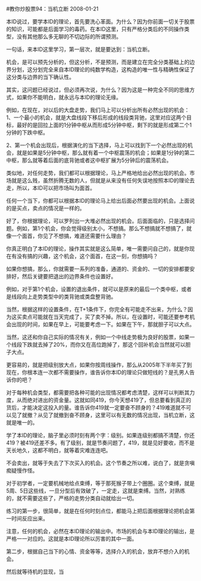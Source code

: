 #教你炒股票94：当机立断
2008-01-21


本ID说过，要学本ID的理论，首先要洗心革面。为什么？因为你前面一切关于股票的知识，可能都是后面学习的毒药。在本ID这里，只有严格分类后的不同操作类型，没有其他那么多无聊的不切边际的所谓预测。



一句话，来本ID这里学习，第一层次，就是要达到：当机立断。



机会，是可以预先分析的，但这分析，不是预测，而是建立在完全分类基础上的边界分划，这分划完全来自本ID理论的纯数学构造，这构造的唯一性与精确性保证了这分类与边界的当下确认性。



其实，这问题已经说过，但必须再次说，为什么？因为这是一种完全不同的思维方式，如果你不能明白，就永远与本ID的理论无缘。



例如，在现在，对以后的大盘走势，我们马上可以分析出所有必然出现的机会：1、一个最小的机会，就是大盘线段下移后形成的线段类背驰，这里对应这两个目标，最好的是回拉上面的1分钟中枢从而形成5分钟中枢，剩下的就是形成第二个1分钟的下跌中枢。



2、第一个机会出现后，根据演化的当下选择，马上可以找到下一个必然出现的机会，就是如果是5分钟中枢，那么就有着一个中枢震荡的机会；如果是1分钟的第二中枢，那么就等着后面的底背驰或者这中枢扩展为5分钟后的震荡机会。



类似地，对任何走势，我们都可以根据理论，马上严格地给出必然出现的机会。市场就是这么贱，虽然折腾无数的人，但就是从来没有任何失误地按照本ID的理论去走，所以，本ID可以把市场叫为面首。



任何一个当下，你都可以根据本ID的理论马上给出后面必然要出现的机会。上面说的是买点，卖点的情况是一样的。



好了，你根据理论，可以罗列出一大堆必然出现的机会。后面面临的，只是选择问题。例如，第1个机会，你会觉得级别太小，不想搞。那么不想搞就不想搞了，就像一个面首，你见了不想搞，难道还需要什么理由？



你真正明白了本ID的理论，操作其实就是这么简单，唯一需要问自己的，就是你现在有没有搞的兴趣，这个机会，这个面首，在这一刻，你想搞吗？



如果你想搞，那么，你就需要一系列的准备，通道的、资金的、一切的安排都要安排好，然后关键要把退出的边界条件也设置好。



例如，对于第1个机会，设置的退出条件，就可以是原来的最后一个类中枢，或者是线段向上走势类型中的类背驰或类盘整背驰。



当然，根据这样的设置条件，在T+1条件下，你完全有可能走不出来，为什么？因为这买卖点可能就在当天完成了，买了卖不掉。所以，在设置时，可能还要参考机会出现的时间，如果在早上，可能要考虑一下。如果在下午，那就胆子可以大点。



当然，这还和你自己实际的情况有关，例如一个中线走势极为良好的股票，如果一个线段下跌就去掉了20%，而你又在高位跑掉了，那这个回补机会当然就可以胆子大点。



更容易的，就是把级别放大点，如果你按周线操作，那么从2005年下半年买了到现在，你根本连一次都不需要操作，谁告诉你本ID的理论只做短线的？是孔男人告诉你的吧？



对于每种机会类型，都需要把各种可能的出现情况都考虑清楚，这样可以判断其力度，从而绝对进出的资金量。这就如同419，你今天想419了，但总要看到真正的货后，才能决定这投入的量。谁告诉你419就一定要奋不顾身的？419难道就不可以见了就撤？从见了就撤到奋不顾身，这里可以有无数的情况出现，当机立断，这就是唯一的。



学了本ID的理论，脑子里必须时刻有两个字：级别。如果连级别都搞不清楚，你还419？被419还差不多。有了级别，就是节奏问题了，419，就是见好要收，而不是天长地久，这都不明白，就等着灾难连连吧。



不会卖出，就等于失去了下次买入的机会。这个节奏之所以难，说白了，就是贪嗔痴疑慢作怪。



对于初学者，一定要机械地给点束缚，等于那死猴子带上个圈圈。这个束缚，就是5周、5日这些线，一旦分型后有效破了，一定走，这就是束缚。当然，对熟练的，就不需要这些了，严格的走势分类自动就给出一切。



练习的第一步，很简单，就是在任何时刻点位，都能马上把后面根据理论把机会第一时间反应出来。



注意，任何的机会，必然在本ID理论的输出中。市场的机会与本ID理论的输出，是严格一一对应的。这就是本ID理论所以厉害的其中一面。



第二步，根据自己当下的心情、资金等等，选择介入的机会，放弃不想介入的机会。



然后就等待机的显现，当